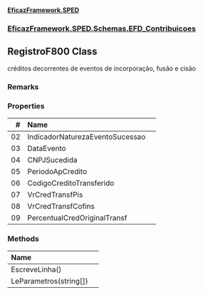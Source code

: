 #### [EficazFramework.SPED](EficazFrameworkSPED.md 'EficazFramework SPED')
### [EficazFramework.SPED.Schemas.EFD_Contribuicoes](EficazFramework.SPED.Schemas.EFD_Contribuicoes.md 'EficazFramework.SPED.Schemas.EFD_Contribuicoes')

## RegistroF800 Class

créditos decorrentes de eventos de incorporação, fusão e cisão

### Remarks
### Properties

| # | Name | |
| ---: | :--- | :--- |
| 02 | IndicadorNaturezaEventoSucessao |  |
| 03 | DataEvento |  |
| 04 | CNPJSucedida |  |
| 05 | PeriodoApCredito |  |
| 06 | CodigoCreditoTransferido |  |
| 07 | VrCredTransfPis |  |
| 08 | VrCredTransfCofins |  |
| 09 | PercentualCredOriginalTransf |  |
### Methods

| Name | |
| :--- | :--- |
| EscreveLinha() |  |
| LeParametros(string[]) |  |
